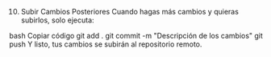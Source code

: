 10. Subir Cambios Posteriores
Cuando hagas más cambios y quieras subirlos, solo ejecuta:

bash
Copiar código
git add .
git commit -m "Descripción de los cambios"
git push
Y listo, tus cambios se subirán al repositorio remoto.
